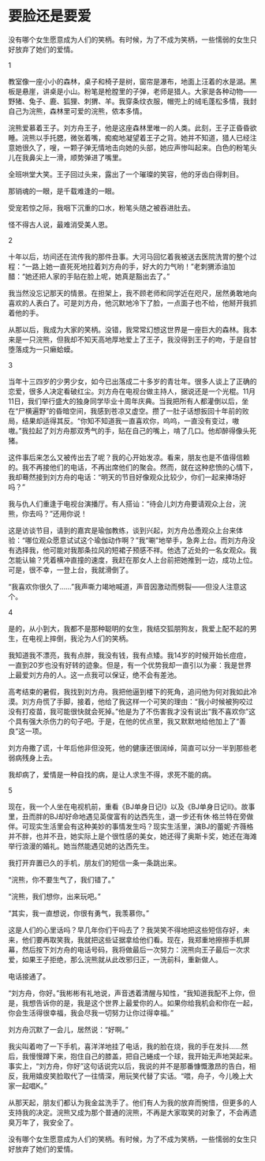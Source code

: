 # 要脸还是要爱

没有哪个女生愿意成为人们的笑柄。有时候，为了不成为笑柄，一些懦弱的女生只好放弃了她们的爱情。

1

教室像一座小小的森林，桌子和椅子是树，窗帘是瀑布，地面上汪着的水是湖。黑板是悬崖，讲桌是小山。粉笔是枪膛里的子弹，老师是猎人。大家是各种动物——野猪、兔子、鹿、狐狸、刺猬、羊。我穿条纹衣服，帽兜上的绒毛蓬松多情，我封自己为浣熊，森林里可爱的浣熊，侬本多情。

浣熊爱慕着王子。刘方舟王子，他是这座森林里唯一的人类。此刻，王子正昏昏欲睡。浣熊以手托腮，微张着嘴，痴痴地凝望着王子之背。她并不知道，猎人已经注意她很久了，嗖，一颗子弹无情地击向她的头部，她应声惨叫起来。白色的粉笔头儿在我鼻尖上一滑，顺势弹进了嘴里。

全班哄堂大笑。王子回过头来，露出了一个璀璨的笑容，他的牙齿白得刺目。

那销魂的一眼，是千载难逢的一眼。

受宠若惊之际，我咽下沉重的口水，粉笔头随之被吞进肚去。

怪不得古人说，最难消受美人恩。

2

十年以后，坊间还在流传我的那件丑事。大河马回忆着我被送去医院洗胃的整个过程：“一路上她一直死死地拉着刘方舟的手，好大的力气哟！”老刺猬添油加醋：“她还把人家的手贴在脸上呢，她真是豁出去了。”

我当然没忘记那天的情景。在担架上，我不顾老师和同学近在咫尺，居然勇敢地向喜欢的人表白了。可是刘方舟，他沉默地冷下了脸，一点面子也不给，他掰开我抓着他的手。

从那以后，我成为大家的笑柄。没错，我常常幻想这世界是一座巨大的森林。我本来是一只浣熊，但我却不知天高地厚地爱上了王子，我没得到王子的吻，于是自甘堕落成为一只癞蛤蟆。

3

当年十三四岁的少男少女，如今已出落成二十多岁的青壮年。很多人谈上了正确的恋爱，很多人决定看破红尘。刘方舟在电视台做主持人，据说还是一个光棍。11月11日，我们举行盛大的独身同学毕业十周年庆典。当我把所有人都灌倒以后，坐在“尸横遍野”的昏暗空间，我感到苍凉又虚空。攒了一肚子话想扳回十年前的败局，结果却适得其反。“你知不知道我一直喜欢你，呜呜，一直没有变过，嗷嗷。”我拉起了刘方舟那双秀气的手，贴在自己的嘴上，啃了几口。他却醉得像头死猪。

这件事后来怎么又被传出去了呢？我的心开始发凉。看来，朋友也是不值得信赖的。我不再接他们的电话，不再出席他们的聚会。然而，就在这种悲愤的心情下，我却蓦然接到刘方舟的电话：“明天的节目好像观众比较少，你们一起来捧场好吗？”

我与仇人们重逢于电视台演播厅。有人搭讪：“待会儿刘方舟要请观众上台，浣熊，你去吗？”还用你说！

这是访谈节目，请到的嘉宾是瑜伽教练，谈到兴起，刘方舟怂恿观众上台来体验：“哪位观众愿意试试这个瑜伽动作啊？”我“唰”地举手，急奔上台。而刘方舟没有选择我，他可能对我那条拉风的短裙子预感不祥。他选了近处的一名女观众。我怎能认输？凭着横冲直撞的速度，我赶在那女人上台前把她推到一边，成功上位。可是，很不幸，一登上台，我就滑倒了。

“我喜欢你很久了……”我声嘶力竭地喊道，声音因激动而劈裂——但没人注意这个。

4

是的，从小到大，我都不是那种聪明的女生，我结交狐朋狗友，我爱上配不起的男生，在电视上摔倒，我沦为人们的笑柄。

我知道我不漂亮，我有点胖，我没有钱，我有点矮。我14岁的时候开始长痘痘，一直到20岁也没有好转的迹象。但是，有一个优势我却一直引以为豪：我是世界上最爱刘方舟的人。这一点我可以保证，绝不会有差池。

高考结束的暑假，我找到刘方舟。我把他逼到楼下的死角，追问他为何对我如此冷漠。刘方舟慌了手脚，接着，他给了我这样一个可笑的理由：“我小时候被狗咬过没有打疫苗，我可能很快就会死掉。”他是为了不伤害我才没有说出“我不喜欢你”这个具有强大杀伤力的句子吧。于是，在他的优点里，我又默默地给他加上了“善良”这一项。

刘方舟撒了谎，十年后他非但没死，他的健康还很阔绰，简直可以分一半到那些老弱病残身上去。

我却病了，爱情是一种自找的病，是让人求生不得，求死不能的病。

5

现在，我一个人坐在电视机前，重看《BJ单身日记Ⅰ》以及《BJ单身日记Ⅱ》。故事里，丑而胖的BJ却好命地遇见英俊富有的达西先生，退一步还有休·格兰特在旁做伴。可现实生活里会有这种美妙的事情发生吗？现实生活里，演BJ的蕾妮·齐薇格并不胖，也并不丑，她实际上是个很性感的美女，她还得了奥斯卡奖，她还在海滩举行浪漫的婚礼。她当然能遇见她的达西先生。

我打开弃置已久的手机，朋友们的短信一条一条跳出来。

“浣熊，你不要生气了，我们错了。”

“浣熊，我们想你，出来玩吧。”

“其实，我一直想说，你很有勇气，我羡慕你。”

这是人们的心里话吗？早几年你们干吗去了？我哭笑不得地把这些短信存好，未来，他们要再取笑我，我就把这些证据拿给他们看。现在，我郑重地擦擦手机屏幕，然后按下刘方舟的电话号码，我将做最后一次努力：浣熊向王子最后一次求爱，如果王子拒绝，那么浣熊就从此改邪归正，一洗前科，重新做人。

电话接通了。

“刘方舟，你好。”我彬彬有礼地说，声音透着清醒与知性，“我知道我配不上你，但是，我想告诉你的是，我是这个世界上最爱你的人。如果你给我机会和你在一起，你会生活得很幸福，我会尽我一切努力让你过得幸福。”

刘方舟沉默了一会儿，居然说：“好啊。”

我尖叫着吻了一下手机，喜洋洋地挂了电话，我的脸在烧，我的手在发抖……然后，我慢慢蹲下来，抱住自己的膝盖，把自己蜷成一个球，我开始无声地哭起来。事实上，“刘方舟，你好”这句话说完以后，我说的并不是那番慷慨激昂的告白，相反，我用嬉皮笑脸取代了一往情深，用玩笑代替了实话。“喂，舟子，今儿晚上大家一起唱K。”

从那天起，朋友们都认为我金盆洗手了。他们有人为我的放弃而惋惜，但更多的人支持我的决定。浣熊又成为那个普通的浣熊，不再是大家取笑的对象了，不会再遗臭万年了，我安全了。

没有哪个女生愿意成为人们的笑柄。有时候，为了不成为笑柄，一些懦弱的女生只好放弃了她们的爱情。